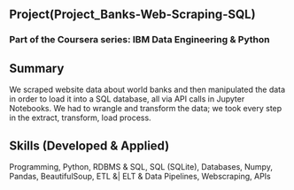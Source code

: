 ## Project(Project_Banks-Web-Scraping-SQL)
### Part of the Coursera series: IBM Data Engineering & Python
    
## Summary
We scraped website data about world banks and then manipulated the data in order to load it into a SQL database, all via API calls in Jupyter Notebooks.  We had to wrangle and transform the data; we took every step in the extract, transform, load process.

## Skills (Developed & Applied)
Programming, Python, RDBMS & SQL, SQL (SQLite), Databases, Numpy, Pandas, BeautifulSoup, ETL &| ELT & Data Pipelines, Webscraping, APIs
    